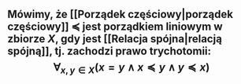 ## Mówimy, że [[Porządek częściowy|porządek częściowy]] $\preceq$ jest **porządkiem liniowym** w zbiorze $X$, gdy jest [[Relacja spójna|relacją spójną]], tj. zachodzi **prawo trychotomii**:$$\forall_{x,y\in X}(x=y \wedge x\preceq y \wedge y\preceq x)$$